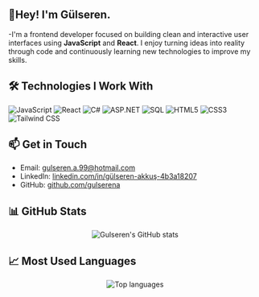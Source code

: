 ## 👋Hey! I'm Gülseren.

-I'm a frontend developer focused on building clean and interactive user interfaces using **JavaScript** and **React**. I enjoy turning ideas into reality through code and continuously learning new technologies to improve my skills.

## 🛠️ Technologies I Work With

![JavaScript](https://img.shields.io/badge/-JavaScript-black?style=flat-square&logo=javascript)
![React](https://img.shields.io/badge/-React-black?style=flat-square&logo=react)
![C#](https://img.shields.io/badge/-CSharp-239120?style=flat-square&logo=c-sharp&logoColor=white)
![ASP.NET](https://img.shields.io/badge/-ASP.NET-512BD4?style=flat-square&logo=.net&logoColor=white)
![SQL](https://img.shields.io/badge/-SQL-4479A1?style=flat-square&logo=mysql&logoColor=white)
![HTML5](https://img.shields.io/badge/-HTML5-E34F26?style=flat-square&logo=html5&logoColor=white)
![CSS3](https://img.shields.io/badge/-CSS3-1572B6?style=flat-square&logo=css3)
![Tailwind CSS](https://img.shields.io/badge/-TailwindCSS-06B6D4?style=flat-square&logo=tailwind-css)

## 📫 Get in Touch

- Email: gulseren.a.99@hotmail.com
- LinkedIn: [linkedin.com/in/gülseren-akkuş-4b3a18207](https://www.linkedin.com/in/gülseren-akkuş-4b3a18207/)
- GitHub: [github.com/gulserena](https://github.com/gulserena)

## 📊 GitHub Stats

<p align="center">
  <img src="https://github-readme-stats.vercel.app/api?username=gulserena&show_icons=true&theme=radical" alt="Gulseren's GitHub stats" />
</p>

## 📈 Most Used Languages

<p align="center">
  <img src="https://github-readme-stats.vercel.app/api/top-langs/?username=gulserena&layout=compact&theme=radical" alt="Top languages" />
</p>

